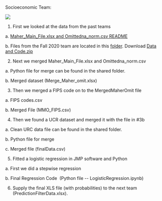 Socioeconomic Team:

![](https://lh5.googleusercontent.com/0Lg7WF0eyRxdyfBCww1nWIXoI0IJuX7kt6iTyA0EX1jeqnleRjlAUSXa1_ZovhIFY4Rts0j35SabYzZ_ke3px3eZtXigYH-m48l4F4-JT0TjYPNH6m2569ULv5hHipRMK8hWNMngVwJJqHV18KPoBA)

1.  First we looked at the data from the past teams 

a. [Maher_Main_File.xlsx and Omittedna_norm.csv README](https://docs.google.com/document/d/1DtpDRDwl1Bi7LM1L_BKBpT4tb1XteK66sXaMM6imLGE/edit?usp=sharing)

b. Files from the Fall 2020 team are located in this [folder](https://drive.google.com/drive/folders/1NO0Z6YYfH37rBfuN0rfy4SgAR26NRO3q?usp=sharing). Download [Data and Code.zip](https://drive.google.com/file/d/1gAD7z68wj3nfzXiNM0Te-0tYCLza9Tuo/view?usp=sharing)

2.  Next we merged Maher_Main_File.xlsx and Omittedna_norm.csv

a.  Python file for merge can be found in the shared folder. 

b.  Merged dataset (Merge_Maher_omit.xlsx)

3.  Then we merged a FIPS code on to the MergedMaherOmit file

a.  FIPS codes.csv

b.  Merged File (MMO_FIPS.csv)

4.  Then we found a UCR dataset and merged it with the file in #3b

a.  Clean URC data file can be found in the shared folder. 

b.  Python file for merge

c.  Merged file (finalData.csv)

5.  Fitted a logistic regression in JMP software and Python

a.  First we did a stepwise regression

b.  Final Regression Code  (Python file -- LogisticRegression.ipynb)

6. Supply the final XLS file (with probabilities) to the next team (PredictionFilterData.xlsx).
